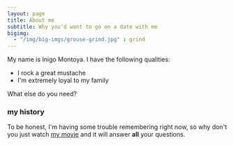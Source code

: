 ```yaml
---
layout: page
title: About me
subtitle: Why you'd want to go on a date with me
bigimg:
  - "/img/big-imgs/grouse-grind.jpg" : grind
---
```


My name is Inigo Montoya. I have the following qualities:

- I rock a great mustache
- I'm extremely loyal to my family

What else do you need?

### my history

To be honest, I'm having some trouble remembering right now, so why don't you just watch [my movie](http://en.wikipedia.org/wiki/The_Princess_Bride_%28film%29) and it will answer **all** your questions.
